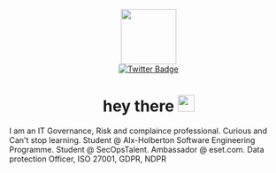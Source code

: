<div id="header" align="center">
  <img src="https://media.giphy.com/media/Rjub7AIEIbXT0tzbr3/giphy.gif" width="100"/>
</div>
<div id="badges" align="center">
<a href="https://twitter.com/Aadedayobaby">
<img src="https://img.shields.io/badge/Twitter-blue?style=for-the-badge&logo=twitter&logoColor=white" alt="Twitter Badge"/>
</a>
</div>
<div id="badges" align="center">
<img src="https://komarev.com/ghpvc/?username=Bombshell4119&style=flat-square&color=blue" alt=""/>
</div>
<h1 align="center">
  hey there
  <img src="https://media.giphy.com/media/hvRJCLFzcasrR4ia7z/giphy.gif" width="30px"/>
</h1>
I am an IT Governance, Risk and complaince professional. 
Curious and Can't stop learning.
Student @ Alx-Holberton Software Engineering Programme.
Student @ SecOpsTalent.
Ambassador @ eset.com.
Data protection Officer, ISO 27001, GDPR, NDPR


